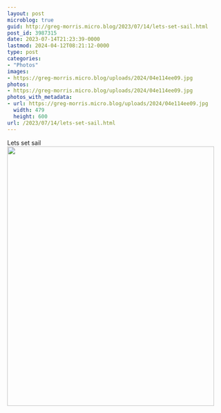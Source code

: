 ```yaml
---
layout: post
microblog: true
guid: http://greg-morris.micro.blog/2023/07/14/lets-set-sail.html
post_id: 3987315
date: 2023-07-14T21:23:39-0000
lastmod: 2024-04-12T08:21:12-0000
type: post
categories:
- "Photos"
images:
- https://greg-morris.micro.blog/uploads/2024/04e114ee09.jpg
photos:
- https://greg-morris.micro.blog/uploads/2024/04e114ee09.jpg
photos_with_metadata:
- url: https://greg-morris.micro.blog/uploads/2024/04e114ee09.jpg
  width: 479
  height: 600
url: /2023/07/14/lets-set-sail.html
---
```


Lets set sail<img src="uploads/2024/04e114ee09.jpg" width="479" height="600" alt="">
